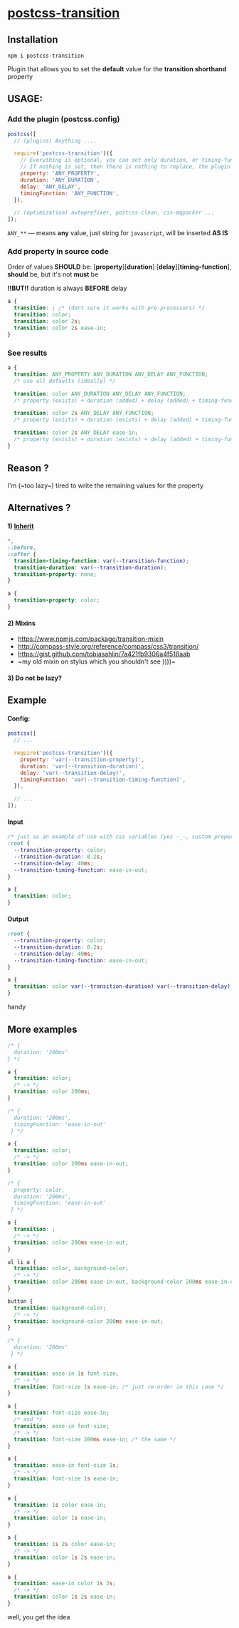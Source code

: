 # [postcss-transition](https://www.npmjs.com/package/postcss-transition)

## Installation

```
npm i postcss-transition
```

Plugin that allows you to set the **default** value for the **transition shorthand** property

## USAGE:

### Add the plugin (postcss.config)

```javascript
postcss([
  // (plugins) Anything ....

  require('postcss-transition')({
    // Everything is optional, you can set only duration, or timing-function
    // If nothing is set, then there is nothing to replace, the plugin will not do anything
    property: 'ANY_PROPERTY',
    duration: 'ANY_DURATION',
    delay: 'ANY_DELAY',
    timingFunction: 'ANY_FUNCTION',
  }),

  // (optimization) autoprefixer, postcss-clean, css-mqpacker ...
]);
```

`ANY_**` — means **any** value, just string for `javascript`, will be inserted **AS IS**

### Add property in source code

Order of values **SHOULD** be: [**property**][**duration**] [**delay**][**timing-function**], **should** be, but it's not **must** be

**!!BUT!!** duration is always **BEFORE** delay

```css
a {
  transition: ; /* (dont sure it works with pre-processors) */
  transition: color;
  transition: color 2s;
  transition: color 2s ease-in;
}
```

### See results

```css
a {
  transition: ANY_PROPERTY ANY_DURATION ANY_DELAY ANY_FUNCTION;
  /* use all defaults (ideally) */

  transition: color ANY_DURATION ANY_DELAY ANY_FUNCTION;
  /* property (exists) + duration (added) + delay (added) + timing-function (added) */

  transition: color 2s ANY_DELAY ANY_FUNCTION;
  /* property (exists) + duration (exists) + delay (added) + timing-function (added) */

  transition: color 2s ANY_DELAY ease-in;
  /* property (exists) + duration (exists) + delay (added) + timing-function (exists) */
}
```

## Reason ?

I'm (~too lazy~) tired to write the remaining values for the property

## Alternatives ?

#### 1) [Inherit](https://jsfiddle.net/notiv/k89z0arj/1/)

```css
*,
::before,
::after {
  transition-timing-function: var(--transition-function);
  transition-duration: var(--transition-duration);
  transition-property: none;
}

a {
  transition-property: color;
}
```

#### 2) Mixins

- https://www.npmjs.com/package/transition-mixin
- http://compass-style.org/reference/compass/css3/transition/
- https://gist.github.com/tobiasahlin/7a421fb9306a4f518aab
- ~my old mixin on stylus which you shouldn't see ))))~

#### 3) Do not be lazy?

## Example

#### Config:

```javascript
postcss([
  // ...

  require('postcss-transition')({
    property: 'var(--transition-property)',
    duration: 'var(--transition-duration)',
    delay: 'var(--transition-delay)',
    timingFunction: 'var(--transition-timing-function)',
  }),

  // ...
]);
```

#### Input

```css
/* just as an example of use with css variables (yes -_-, custom properties, i know) */
:root {
  --transition-property: color;
  --transition-duration: 0.2s;
  --transition-delay: 40ms;
  --transition-timing-function: ease-in-out;
}

a {
  transition: color;
}
```

#### Output

```css
:root {
  --transition-property: color;
  --transition-duration: 0.2s;
  --transition-delay: 40ms;
  --transition-timing-function: ease-in-out;
}

a {
  transition: color var(--transition-duration) var(--transition-delay) var(--transition-timing-function);
}
```

handy

## More examples

```css
/* {
  duration: '200ms'
} */

a {
  transition: color;
  /* -> */
  transition: color 200ms;
}
```

```css
/* {
  duration: '200ms',
  timingFunction: 'ease-in-out'
 } */

a {
  transition: color;
  /* -> */
  transition: color 200ms ease-in-out;
}
```

```css
/* {
  property: color,
  duration: '200ms',
  timingFunction: 'ease-in-out'
 } */

a {
  transition: ;
  /* -> */
  transition: color 200ms ease-in-out;
}

ul li a {
  transition: color, background-color;
  /* -> */
  transition: color 200ms ease-in-out, background-color 200ms ease-in-out;
}

button {
  transition: background-color;
  /* -> */
  transition: background-color 200ms ease-in-out;
}
```

```css
/* {
  duration: '200ms'
 } */

a {
  transition: ease-in 1s font-size;
  /* -> */
  transition: font-size 1s ease-in; /* just re-order in this case */
}

a {
  transition: font-size ease-in;
  /* and */
  transition: ease-in font-size;
  /* -> */
  transition: font-size 200ms ease-in; /* the same */
}

a {
  transition: ease-in font-size 1s;
  /* -> */
  transition: font-size 1s ease-in;
}

a {
  transition: 1s color ease-in;
  /* -> */
  transition: color 1s ease-in;
}

a {
  transition: 1s 2s color ease-in;
  /* -> */
  transition: color 1s 2s ease-in;
}

a {
  transition: ease-in color 1s 2s;
  /* -> */
  transition: color 1s 2s ease-in;
}
```

well, you get the idea
